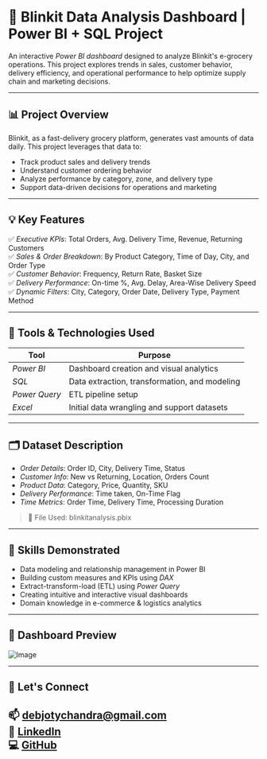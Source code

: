 # 🛒 Blinkit Data Analysis Dashboard | Power BI + SQL Project

An interactive *Power BI dashboard* designed to analyze Blinkit's e-grocery operations. This project explores trends in sales, customer behavior, delivery efficiency, and operational performance to help optimize supply chain and marketing decisions.

---

## 📊 Project Overview

Blinkit, as a fast-delivery grocery platform, generates vast amounts of data daily. This project leverages that data to:

- Track product sales and delivery trends
- Understand customer ordering behavior
- Analyze performance by category, zone, and delivery type
- Support data-driven decisions for operations and marketing

---

## 💡 Key Features

✅ *Executive KPIs*: Total Orders, Avg. Delivery Time, Revenue, Returning Customers  
✅ *Sales & Order Breakdown*: By Product Category, Time of Day, City, and Order Type  
✅ *Customer Behavior*: Frequency, Return Rate, Basket Size  
✅ *Delivery Performance*: On-time %, Avg. Delay, Area-Wise Delivery Speed  
✅ *Dynamic Filters*: City, Category, Order Date, Delivery Type, Payment Method

---

## 🧰 Tools & Technologies Used

| Tool         | Purpose                                        |
|--------------|------------------------------------------------|
| *Power BI* | Dashboard creation and visual analytics        |
| *SQL*      | Data extraction, transformation, and modeling  |
| *Power Query* | ETL pipeline setup                         |
| *Excel*    | Initial data wrangling and support datasets    |

---

## 🗂 Dataset Description

- *Order Details*: Order ID, City, Delivery Time, Status  
- *Customer Info*: New vs Returning, Location, Orders Count  
- *Product Data*: Category, Price, Quantity, SKU  
- *Delivery Performance*: Time taken, On-Time Flag  
- *Time Metrics*: Order Time, Delivery Time, Processing Duration

> 📁 File Used: blinkitanalysis.pbix

---

## 🧠 Skills Demonstrated

- Data modeling and relationship management in Power BI  
- Building custom measures and KPIs using *DAX*  
- Extract-transform-load (ETL) using *Power Query*  
- Creating intuitive and interactive visual dashboards  
- Domain knowledge in e-commerce & logistics analytics

---

## 📸 Dashboard Preview


![Image](https://github.com/user-attachments/assets/ff7aca21-89df-43ff-b0aa-71a5ee847e7a)


---

## 🔗 Let's Connect

📫 debjotychandra@gmail.com  
🔗 [LinkedIn](https://www.linkedin.com/in/debjoty-chandra)  
💻 [GitHub](https://github.com/Debjoty)
---
